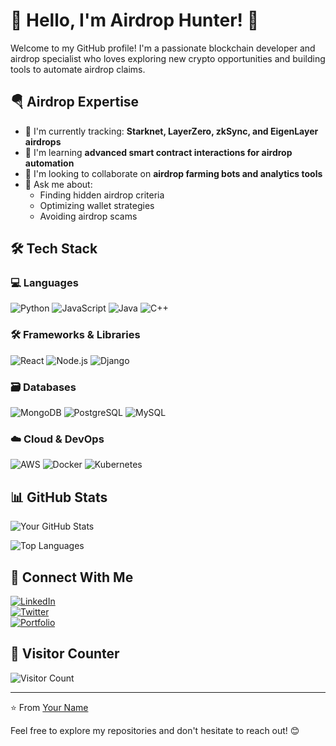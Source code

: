 # 📌 Hello, I'm Airdrop Hunter! 👋  

Welcome to my GitHub profile! I'm a passionate blockchain developer and airdrop specialist who loves exploring new crypto opportunities and building tools to automate airdrop claims.

## 🪂 Airdrop Expertise  

- 🔭 I'm currently tracking: **Starknet, LayerZero, zkSync, and EigenLayer airdrops**  
- 🌱 I'm learning **advanced smart contract interactions for airdrop automation**  
- 👯 I'm looking to collaborate on **airdrop farming bots and analytics tools**  
- 💬 Ask me about:  
  - Finding hidden airdrop criteria  
  - Optimizing wallet strategies  
  - Avoiding airdrop scams
    
## 🛠️ Tech Stack  

### 💻 Languages  
![Python](https://img.shields.io/badge/Python-3776AB?style=for-the-badge&logo=python&logoColor=white)
![JavaScript](https://img.shields.io/badge/JavaScript-F7DF1E?style=for-the-badge&logo=javascript&logoColor=black)
![Java](https://img.shields.io/badge/Java-ED8B00?style=for-the-badge&logo=openjdk&logoColor=white)
![C++](https://img.shields.io/badge/C%2B%2B-00599C?style=for-the-badge&logo=c%2B%2B&logoColor=white)

### 🛠️ Frameworks & Libraries  
![React](https://img.shields.io/badge/React-61DAFB?style=for-the-badge&logo=react&logoColor=black)
![Node.js](https://img.shields.io/badge/Node.js-339933?style=for-the-badge&logo=node.js&logoColor=white)
![Django](https://img.shields.io/badge/Django-092E20?style=for-the-badge&logo=django&logoColor=white)

### 🗃️ Databases  
![MongoDB](https://img.shields.io/badge/MongoDB-47A248?style=for-the-badge&logo=mongodb&logoColor=white)
![PostgreSQL](https://img.shields.io/badge/PostgreSQL-4169E1?style=for-the-badge&logo=postgresql&logoColor=white)
![MySQL](https://img.shields.io/badge/MySQL-4479A1?style=for-the-badge&logo=mysql&logoColor=white)

### ☁️ Cloud & DevOps  
![AWS](https://img.shields.io/badge/AWS-232F3E?style=for-the-badge&logo=amazon-aws&logoColor=white)
![Docker](https://img.shields.io/badge/Docker-2496ED?style=for-the-badge&logo=docker&logoColor=white)
![Kubernetes](https://img.shields.io/badge/Kubernetes-326CE5?style=for-the-badge&logo=kubernetes&logoColor=white)

## 📊 GitHub Stats  

![Your GitHub Stats](https://github-readme-stats.vercel.app/api?serveonet=serveonet&show_icons=true&theme=radical)  

![Top Languages](https://github-readme-stats.vercel.app/api/top-langs/?serveonet=serveonet&layout=compact&theme=radical)  

## 🔗 Connect With Me  

[![LinkedIn](https://img.shields.io/badge/LinkedIn-0077B5?style=for-the-badge&logo=linkedin&logoColor=white)](https://linkedin.com/in/yourprofile)  
[![Twitter](https://img.shields.io/badge/Twitter-1DA1F2?style=for-the-badge&logo=twitter&logoColor=white)](https://twitter.com/yourhandle)  
[![Portfolio](https://img.shields.io/badge/Portfolio-FF5722?style=for-the-badge&logo=google-chrome&logoColor=white)](https://yourportfolio.com)  

## 👀 Visitor Counter  

![Visitor Count](https://komarev.com/ghpvc/?serveonet=serveonet&color=blue&style=flat-square)  

---

⭐️ From [Your Name](https://github.com/serveonet)  

Feel free to explore my repositories and don't hesitate to reach out! 😊  
